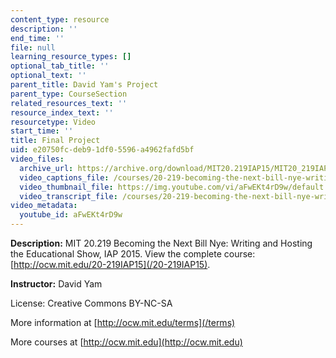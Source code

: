 ```yaml
---
content_type: resource
description: ''
end_time: ''
file: null
learning_resource_types: []
optional_tab_title: ''
optional_text: ''
parent_title: David Yam's Project
parent_type: CourseSection
related_resources_text: ''
resource_index_text: ''
resourcetype: Video
start_time: ''
title: Final Project
uid: e20750fc-deb9-1df0-5596-a4962fafd5bf
video_files:
  archive_url: https://archive.org/download/MIT20.219IAP15/MIT20_219IAP15_DY_D13_Final_Project_360p.mp4
  video_captions_file: /courses/20-219-becoming-the-next-bill-nye-writing-and-hosting-the-educational-show-january-iap-2015/1cb3fa4b71e151d6a9c28091f3116629_aFwEKt4rD9w.vtt
  video_thumbnail_file: https://img.youtube.com/vi/aFwEKt4rD9w/default.jpg
  video_transcript_file: /courses/20-219-becoming-the-next-bill-nye-writing-and-hosting-the-educational-show-january-iap-2015/a181c300947cd38c4f9a7604bb9a6343_aFwEKt4rD9w.pdf
video_metadata:
  youtube_id: aFwEKt4rD9w
---
```


**Description:** MIT 20.219 Becoming the Next Bill Nye: Writing and Hosting the Educational Show, IAP 2015. View the complete course: [http://ocw.mit.edu/20-219IAP15](/20-219IAP15).

**Instructor:** David Yam

License: Creative Commons BY-NC-SA

More information at [http://ocw.mit.edu/terms](/terms)

More courses at [http://ocw.mit.edu](http://ocw.mit.edu)